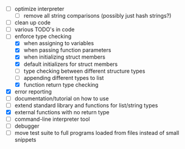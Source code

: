- [ ] optimize interpreter
  - [ ] remove all string comparisons (possibly just hash strings?)
- [ ] clean up code
- [ ] various TODO's in code
- [ ] enforce type checking
  - [X] when assigning to variables
  - [X] when passing function parameters
  - [X] when initializing struct members
  - [X] default initializers for struct members
  - [ ] type checking between different structure types
  - [ ] appending different types to list
  - [X] function return type checking
- [X] error reporting
- [ ] documentation/tutorial on how to use
- [ ] extend standard library and functions for list/string types
- [X] external functions with no return type
- [ ] command-line interpreter tool
- [ ] debugger
- [ ] move test suite to full programs loaded from files instead of small snippets